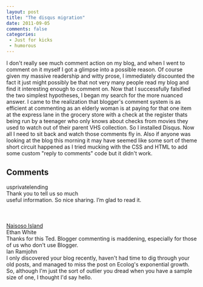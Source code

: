 ```yaml
---
layout: post
title: "The disqus migration"
date: 2011-09-05
comments: false
categories:
 - Just for kicks
 - humorous
---
```


<div class='post'>
I don't really see much comment action on my blog, and when I went to comment on it myself I got a glimpse into a possible reason.  Of course given my massive readership and witty prose, I immediately discounted the fact it just might possibly be that not very many people read my blog and find it interesting enough to comment on.  Now that I successfully falsified the two simplest hypotheses, I began my search for the more nuanced answer.  I  came to the realization that blogger's comment system is as efficient at commenting as an elderly woman is at paying for that one item at the express lane in the grocery store with a check at the register thats being run by a teenager who only knows about checks from movies they used to watch out of their parent VHS collection.  So I installed Disqus.  Now all I need to sit back and watch those comments fly in.  Also if anyone was looking at the blog this morning it may have seemed like some sort of theme short circuit happened as I tried mucking with the CSS  and HTML to add some custom "reply to comments" code but it didn't work.</div>
<h2>Comments</h2>
<div class='comments'>
<div class='comment'>
<div class='author'>usprivatelending</div>
<div class='content'>
Thank you to tell us so much<br />useful information. So nice sharing. I’m glad to read it.<br /><br /><br /><br /><a href="http://www.naisosoislandrm.com" rel="nofollow">Naisoso Island</a></div>
</div>
<div class='comment'>
<div class='author'>Ethan White</div>
<div class='content'>
Thanks for this Ted. Blogger commenting is maddening, especially for those of us who don&#39;t use Blogger.</div>
</div>
<div class='comment'>
<div class='author'>Ian Ramjohn</div>
<div class='content'>
I only discovered your blog recently, haven&#39;t had time to dig through your old posts, and managed to miss the post on Ecolog&#39;s exponential growth. So, although I&#39;m just the sort of outlier you dread when you have a sample size of one, I thought I&#39;d say hello.</div>
</div>
</div>
